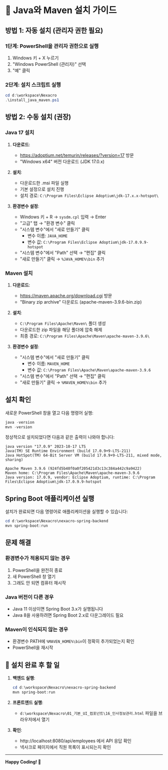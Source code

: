 # 🚀 Java와 Maven 설치 가이드

## 방법 1: 자동 설치 (관리자 권한 필요)

### 1단계: PowerShell을 관리자 권한으로 실행
1. Windows 키 + X 누르기
2. "Windows PowerShell (관리자)" 선택
3. "예" 클릭

### 2단계: 설치 스크립트 실행
```powershell
cd d:\workspace\Nexacro
.\install_java_maven.ps1
```

## 방법 2: 수동 설치 (권장)

### Java 17 설치

1. **다운로드**:
   - https://adoptium.net/temurin/releases/?version=17 방문
   - "Windows x64" 버전 다운로드 (JDK 17.0.x)

2. **설치**:
   - 다운로드한 .msi 파일 실행
   - 기본 설정으로 설치 진행
   - 설치 경로: `C:\Program Files\Eclipse Adoptium\jdk-17.x.x-hotspot\`

3. **환경변수 설정**:
   - Windows 키 + R → `sysdm.cpl` 입력 → Enter
   - "고급" 탭 → "환경 변수" 클릭
   - "시스템 변수"에서 "새로 만들기" 클릭
     - 변수 이름: `JAVA_HOME`
     - 변수 값: `C:\Program Files\Eclipse Adoptium\jdk-17.0.9.9-hotspot`
   - "시스템 변수"에서 "Path" 선택 → "편집" 클릭
   - "새로 만들기" 클릭 → `%JAVA_HOME%\bin` 추가

### Maven 설치

1. **다운로드**:
   - https://maven.apache.org/download.cgi 방문
   - "Binary zip archive" 다운로드 (apache-maven-3.9.6-bin.zip)

2. **설치**:
   - `C:\Program Files\Apache\Maven\` 폴더 생성
   - 다운로드한 zip 파일을 해당 폴더에 압축 해제
   - 최종 경로: `C:\Program Files\Apache\Maven\apache-maven-3.9.6\`

3. **환경변수 설정**:
   - "시스템 변수"에서 "새로 만들기" 클릭
     - 변수 이름: `MAVEN_HOME`
     - 변수 값: `C:\Program Files\Apache\Maven\apache-maven-3.9.6`
   - "시스템 변수"에서 "Path" 선택 → "편집" 클릭
   - "새로 만들기" 클릭 → `%MAVEN_HOME%\bin` 추가

## 설치 확인

새로운 PowerShell 창을 열고 다음 명령어 실행:

```powershell
java -version
mvn -version
```

정상적으로 설치되었다면 다음과 같은 출력이 나와야 합니다:

```
java version "17.0.9" 2023-10-17 LTS
Java(TM) SE Runtime Environment (build 17.0.9+9-LTS-211)
Java HotSpot(TM) 64-Bit Server VM (build 17.0.9+9-LTS-211, mixed mode, sharing)

Apache Maven 3.9.6 (924fd5b40f0a0f205421d3c13c384a442c9a9422)
Maven home: C:\Program Files\Apache\Maven\apache-maven-3.9.6
Java version: 17.0.9, vendor: Eclipse Adoptium, runtime: C:\Program Files\Eclipse Adoptium\jdk-17.0.9.9-hotspot
```

## Spring Boot 애플리케이션 실행

설치가 완료되면 다음 명령어로 애플리케이션을 실행할 수 있습니다:

```powershell
cd d:\workspace\Nexacro\nexacro-spring-backend
mvn spring-boot:run
```

## 문제 해결

### 환경변수가 적용되지 않는 경우
1. PowerShell을 완전히 종료
2. 새 PowerShell 창 열기
3. 그래도 안 되면 컴퓨터 재시작

### Java 버전이 다른 경우
- Java 11 이상이면 Spring Boot 3.x가 실행됩니다
- Java 8을 사용하려면 Spring Boot 2.x로 다운그레이드 필요

### Maven이 인식되지 않는 경우
- 환경변수 PATH에 `%MAVEN_HOME%\bin`이 정확히 추가되었는지 확인
- PowerShell을 재시작

## 🎯 설치 완료 후 할 일

1. **백엔드 실행**:
   ```powershell
   cd d:\workspace\Nexacro\nexacro-spring-backend
   mvn spring-boot:run
   ```

2. **프론트엔드 실행**:
   - `d:\workspace\Nexacro\01_기본_UI_컴포넌트\16_인사정보관리.html` 파일을 브라우저에서 열기

3. **확인**:
   - http://localhost:8080/api/employees 에서 API 응답 확인
   - 넥사크로 페이지에서 직원 목록이 표시되는지 확인

---

**Happy Coding! 🎉**
